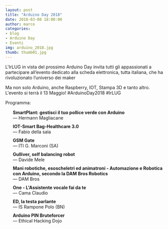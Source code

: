 ```yaml
---
layout: post
title: "Arduino Day 2018"
date: 2018-03-08 18:00:00
author: marco
categories:
- blog
- Arduino Day
- Eventi
img: arduino_2018.jpg
thumb: thumb01.jpg
---
```


L'IrLUG in vista del prossimo Arduino Day invita tutti gli appassionati a partecipare all’evento dedicato alla scheda elettronica, tutta italiana, che ha rivoluzionato l’universo dei maker

<!--more-->

Ma non solo Arduino, anche Raspberry, IOT, Stampa 3D e tanto altro. L'evento si terrà il 13 Maggio! #ArduinoDay2018 #IrLUG

<style>
    .schedule {
        list-style: none;
    }

    .schedule li {
        margin-top: 10px;
    }
</style>

<p>Programma:</p>

<ul class="schedule">
    <li><strong>SmartPlant: gestisci il tuo pollice verde con Arduino</strong><br />— Hermann Magliacane</li>
    <li>
        <strong>IOT-Smart Bag-Healthcare 3.0</strong><br />— Fabio della sala
    </li>
    <li>
        <strong>GSM Gate</strong><br />— ITI G. Marconi (SA)
    </li>
    <li>
        <strong>Gulliver, self balancing robot</strong><br />— Davide Mele
    </li>
    <li>
        <strong>Mani robotiche, esoscheletri ed animatroni - Automazione e Robotica con Arduino, secondo la DAM Bros Robotics</strong><br />— DAM Bros
    </li>
    <li>
        <strong>One - L'Assistente vocale fai da te</strong><br />— Cama Claudio
    </li>
    <li>
        <strong>ED, la testa parlante</strong><br />— IS Rampone Polo (BN)
    </li>
    <li>
        <strong>Arduino PIN Bruteforcer</strong><br />— Ethical Hacking Dojo
    </li>
</ul>

